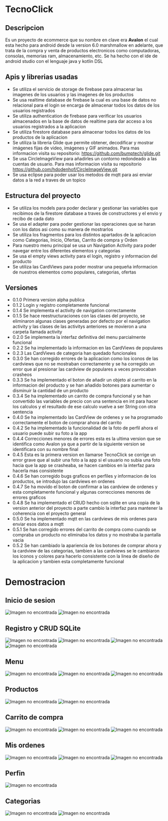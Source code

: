 # TecnoClick
## Descripcion
Es un proyecto de ecommerce que su nombre en clave era **Avalon** el cual esta hecho para android desde la version 6.0 marshmallow en adelante, que trata de la compra y venta de productos electronicos como computadoras, consolas, memorias ram, almacenamiento, etc. Se ha hecho con el ide de android studio con el lenguaje java y kotlin DSL 

## Apis y librerias usadas
- Se utiliza el servicio de storage de firebase para almacenar las imagenes de los usuarios y las imagenes de los productos
- Se usa realtime database de firebase la cual es una base de datos no relacional para el login se encarga de almacenar todos los datos de los usuarios registrados
- Se utiliza authentication de firebase para verificar los usuarios almacenados en la base de datos de realtime para dar acceso a los usuarios registrados a la aplicacion
- Se utiliza firestore database para almacenar todos los datos de los productos de la aplicacion
- Se utiliza la libreria Glide que permite obtener, decodificar y mostrar imágenes fijas de video, imágenes y GIF animados. Para mas informacion visita su repositorio: https://github.com/bumptech/glide.git
- Se usa CircleImageView para añadirles un contorno redondeado a las cuentas de usuario. Para mas informacion visita su repositorio https://github.com/hdodenhof/CircleImageView.git
- Se usa eclipse para poder usar los metodos de mqtt para asi enviar datos a la red a traves de un topico

## Estructura del proyecto
- Se utiliza los models para poder declarar y gestionar las variables que recibimos de la firestore database a traves de constructores y el envio y recibo de cada dato
- Se usa el adapter para poder gestionar las operaciones que se haran con los datos asi como su manera de mostrarlos
- Se utiliza los fragmentos para los distintos apartados de la aplicacion como Categorias, Inicio, Ofertas, Carrito de compra y Orden
- Para nuestro menu principal se usa un Navigation Activity para poder navegar entre los diferentes elementos y categorias
- Se usa el empty views activity para el login, registro y informacion del producto
- Se utiliza las CardViews para poder mostrar una pequeña informacion de nuestros elementos como populares, categorias, ofertas

## Versiones
- 0.1.0 Primera version alpha publica
- 0.1.2 Login y registro completamente funcional
- 0.1.4 Se implementa el activity de navigation correctamente
- 0.1.5 Se hace reestructuraciones con las clases del proyecto, se eliminaron algunas clases generadas por defecto por el navigation activity y las clases de las activitys anteriores se movieron a una carpeta llamada activity
- 0.2.0 Se implementa la interfaz definitiva del menu parcialmente funcional
- 0.2.2 Se ha implementado la informacion en las CardViews de populares
- 0.2.3 Las CardViews de categoria han quedado funcionales
- 0.3.0 Se han corregido errores de la aplicacion como los iconos de las cardviews que no se mostraban correctamente y se ha corregido un error que al presionar las cardview de populares a veces provocaban crasheos
- 0.3.3 Se ha implementado el boton de añadir un objeto al carrito en la informacion del producto y se han añadido botones para aumentar o disminuir la cantidad de un producto
- 0.3.4 Se ha implementado un carrito de compra funcional y se han convertido las variables de precio con una sentencia en int para hacer los calculos y el resultado de ese calculo vuelve a ser String con otra sentencia
- 0.4.0 Se ha implementado las CardView de ordenes y se ha programado correctamente el boton de comprar ahora del carrito
- 0.4.2 Se ha implementado la funcionalidad de la foto de perfil ahora el usuario puede subir su foto a la app
- 0.4.4 Correcciones menores de errores esta es la ultima version que se identifica como Avalon ya que a partir de la siguiente version se identificara con su nombre final
- 0.4.5 Esta es la primera version en llamarse TecnoClick se corrige un error grave que al subir una foto a la app si el usuario no subia una foto hacia que la app se crasheaba, se hacen cambios en la interfaz para hacerla mas consistente
- 0.4.6 Se han corregido bugs graficos en perfiles y informacion de los productos, se introdujo las cardviews en ordenes
- 0.4.7 Se ha movido el boton de confirmar a las cardview de ordenes y esta completamente funcional y algunas correcciones menores de errores graficos
- 0.4.8 Se ha implementado el CRUD hecho con sqlite en una copia de la version anterior del proyecto a parte cambio la interfaz para mantener la coherencia con el proyecto general
- 0.5.0 Se ha implementado mqtt en las cardviews de mis ordenes para enviar esos datos a mqtt
- 0.5.1 Se han corregido errores del carrito de compra como cuando se compraba un producto no eliminaba los datos y no mostraba la pantalla vacia
- 0.5.2 Se han cambiado la apariencia de los botones de comprar ahora y la cardview de las categorias, tambien a las cardviews se le cambiaron los iconos y colores para hacerlo consistente con la linea de diseño de la aplicacion y tambien esta completamente funcional


# Demostracion
## Inicio de sesion
![Imagen no encontrada](https://raw.githubusercontent.com/THECRIS2/TecnoClick/master/capturas/1.png) ![Imagen no encontrada](https://raw.githubusercontent.com/THECRIS2/TecnoClick/master/capturas/2.png)
## Registro y CRUD SQLite
![Imagen no encontrada](https://raw.githubusercontent.com/THECRIS2/TecnoClick/master/capturas/3.png) ![Imagen no encontrada](https://raw.githubusercontent.com/THECRIS2/TecnoClick/master/capturas/4.png)
![Imagen no encontrada](https://raw.githubusercontent.com/THECRIS2/TecnoClick/master/capturas/5.png) ![Imagen no encontrada](https://raw.githubusercontent.com/THECRIS2/TecnoClick/master/capturas/6.png)
## Menu
![Imagen no encontrada](https://raw.githubusercontent.com/THECRIS2/TecnoClick/master/capturas/7.png) ![Imagen no encontrada](https://raw.githubusercontent.com/THECRIS2/TecnoClick/master/capturas/8.png)
![Imagen no encontrada](https://raw.githubusercontent.com/THECRIS2/TecnoClick/master/capturas/17.png) 
## Productos
![Imagen no encontrada](https://raw.githubusercontent.com/THECRIS2/TecnoClick/master/capturas/9.png) ![Imagen no encontrada](https://raw.githubusercontent.com/THECRIS2/TecnoClick/master/capturas/10.png)
## Carrito de compra
![Imagen no encontrada](https://raw.githubusercontent.com/THECRIS2/TecnoClick/master/capturas/11.png) ![Imagen no encontrada](https://raw.githubusercontent.com/THECRIS2/TecnoClick/master/capturas/12.png)
![Imagen no encontrada](https://raw.githubusercontent.com/THECRIS2/TecnoClick/master/capturas/13.png) 
## Mis ordenes
![Imagen no encontrada](https://raw.githubusercontent.com/THECRIS2/TecnoClick/master/capturas/14.png)
![Imagen no encontrada](https://raw.githubusercontent.com/THECRIS2/TecnoClick/master/capturas/15.png) ![Imagen no encontrada](https://raw.githubusercontent.com/THECRIS2/TecnoClick/master/capturas/16.png)
## Perfin
![Imagen no encontrada](https://raw.githubusercontent.com/THECRIS2/TecnoClick/master/capturas/18.png)
## Categorias
![Imagen no encontrada](https://raw.githubusercontent.com/THECRIS2/TecnoClick/master/capturas/19.png)
![Imagen no encontrada](https://raw.githubusercontent.com/THECRIS2/TecnoClick/master/capturas/20.png)
